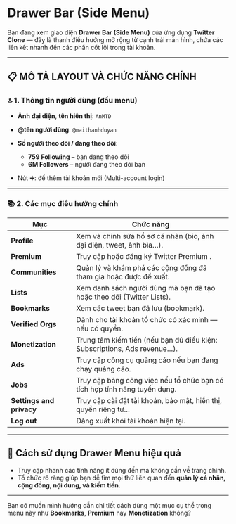 # Drawer Bar (Side Menu)
Bạn đang xem giao diện **Drawer Bar (Side Menu)** của ứng dụng **Twitter Clone** — đây là thanh điều hướng mở rộng từ cạnh trái màn hình, chứa các liên kết nhanh đến các phần cốt lõi trong tài khoản.

---

## 📋 **MÔ TẢ LAYOUT VÀ CHỨC NĂNG CHÍNH**

### 🔝 1. **Thông tin người dùng (đầu menu)**

* **Ảnh đại diện**, **tên hiển thị**: `AnMTD`
* **@tên người dùng**: `@maithanhduyan`
* **Số người theo dõi / đang theo dõi**:

  * **759 Following** – bạn đang theo dõi
  * **6M Followers** – người đang theo dõi bạn
* Nút ➕: để thêm tài khoản mới (Multi-account login)

---

### 📚 2. **Các mục điều hướng chính**

| Mục                      | Chức năng                                                                 |
| ------------------------ | ------------------------------------------------------------------------- |
| **Profile**              | Xem và chỉnh sửa hồ sơ cá nhân (bio, ảnh đại diện, tweet, ảnh bìa…).      |
| **Premium**              | Truy cập hoặc đăng ký Twitter Premium .                  |
| **Communities**          | Quản lý và khám phá các cộng đồng đã tham gia hoặc được đề xuất.          |
| **Lists**                | Xem danh sách người dùng mà bạn đã tạo hoặc theo dõi (Twitter Lists).     |
| **Bookmarks**            | Xem các tweet bạn đã lưu (bookmark).                                      |
| **Verified Orgs**        | Dành cho tài khoản tổ chức có xác minh — nếu có quyền.                    |
| **Monetization**         | Trung tâm kiếm tiền (nếu bạn đủ điều kiện: Subscriptions, Ads revenue…).  |
| **Ads**                  | Truy cập công cụ quảng cáo nếu bạn đang chạy quảng cáo.                   |
| **Jobs**                 | Truy cập bảng công việc nếu tổ chức bạn có tích hợp tính năng tuyển dụng. |
| **Settings and privacy** | Truy cập cài đặt tài khoản, bảo mật, hiển thị, quyền riêng tư...          |
| **Log out**              | Đăng xuất khỏi tài khoản hiện tại.                                        |

---

## 🧭 **Cách sử dụng Drawer Menu hiệu quả**

* Truy cập nhanh các tính năng ít dùng đến mà không cần về trang chính.
* Tổ chức rõ ràng giúp bạn dễ tìm mọi thứ liên quan đến **quản lý cá nhân, cộng đồng, nội dung, và kiếm tiền**.

---

Bạn có muốn mình hướng dẫn chi tiết cách dùng một mục cụ thể trong menu này như **Bookmarks**, **Premium** hay **Monetization** không?

